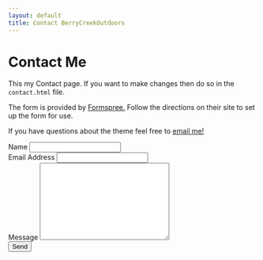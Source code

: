 ```yaml
---
layout: default
title: Contact BerryCreekOutdoors
---
```


<div id="contact">
  <h1 class="pageTitle">Contact Me</h1>
  <div class="contactContent">
    <p class="intro">This my Contact page. If you want to make changes then do so in the <code>contact.html</code> file.
    </p>
    <p>The form is provided by <a href="http://formspree.io/">Formspree.</a> Follow the directions on their site to set up the form for use.
    </p>
    <p>If you have questions about the theme feel free to 
    <a href="mailto:berrycreekoutdoors@gmail.com">email me!</a></p>
  </div>
  <form action="http://formspree.io/your@mail.com" method="POST">
    <label for="name">Name</label>
    <input type="text" id="name" name="name" class="full-width"><br>
    <label for="email">Email Address</label>
    <input type="email" id="email" name="_replyto" class="full-width"><br>
    <label for="message">Message</label>
    <textarea name="message" id="message" cols="30" rows="10" class="full-width"></textarea><br>
    <input type="submit" value="Send" class="button">
  </form>
</div>
